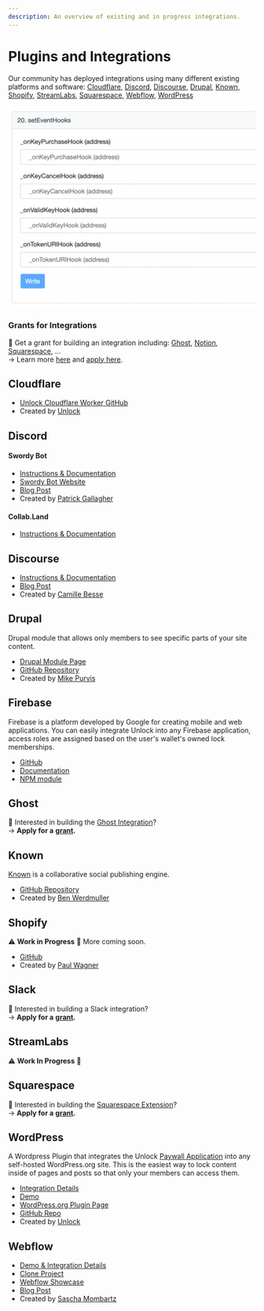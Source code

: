 ```yaml
---
description: An overview of existing and in progress integrations.
---
```


# Plugins and Integrations

Our community has deployed integrations using many different existing platforms and software: [Cloudflare](./#cloudflare), [Discord](./#discord), [Discourse](./#discourse), [Drupal](./#drupal), [Known](./#known), [Shopify](./#shopify), [StreamLabs](./#streamlabs), [Squarespace](./#squarespace), [Webflow](./#webflow), [WordPress](./#wordpress)

![You can easily access integrations from your dashboard. click on the "cube" icon.](<../../.gitbook/assets/image (28).png>)

### Grants for Integrations

👀 Get a grant for building an integration including: [Ghost](https://ghost.org/integrations/custom-integrations/), [Notion](http://developers.notion.com), [Squarespace](https://www.squarespace.com/extensions/home), ...\
→ Learn more [here](../../governance/grants-bounties-and-matchings.md#grants) and [apply here](../../governance/grants-bounties-and-matchings.md#grant-applications).

## Cloudflare

* [Unlock Cloudflare Worker GitHub](https://github.com/unlock-protocol/cloudflare-worker)
* Created by [Unlock](https://github.com/unlock-protocol)

## Discord

#### Swordy Bot

* [Instructions & Documentation](discord/swordybot.md)
* [Swordy Bot Website](https://swordybot.com)
* [Blog Post](https://unlock-protocol.com/blog/swordy-bot-intro)
* Created by [Patrick Gallagher](https://patrickgallagher.dev/)

#### Collab.Land

* [Instructions & Documentation](discord/collab-land.md)

## Discourse

* [Instructions & Documentation](https://unlock.community/t/unlock-discourse-plugin/64)
* [Blog Post](https://unlock-protocol.com/blog/discourse-plugin)
* Created by [Camille Besse](https://twitter.com/camillebesse)

## Drupal

Drupal module that allows only members to see specific parts of your site content.

* [Drupal Module Page](https://www.drupal.org/project/unlock)
* [GitHub Repository](https://github.com/mikedotexe/unlock)
* Created by [Mike Purvis](https://github.com/mikedotexe)

## Firebase

Firebase is a platform developed by Google for creating mobile and web applications. You can easily integrate Unlock into any Firebase application, access roles are assigned based on the user's wallet's owned lock memberships.

* [GitHub](https://github.com/novum-insights/unlock-protocol-firebase)
* [Documentation](https://david-layton.gitbook.io/novum/)
* [NPM module](https://www.npmjs.com/package/@novuminsights/unlock-protocol-firebase)

## Ghost

👀 Interested in building the [Ghost Integration](https://ghost.org/integrations/custom-integrations/)?\
→ **Apply for a** [**grant**](https://share.hsforms.com/1gAdLgNOESNCWJ9bJxCUAMwbvg22)**.**

## Known

[Known](../../) is a collaborative social publishing engine.

* [GitHub Repository](https://github.com/idno/Unlock)
* Created by [Ben Werdmuller](https://twitter.com/benwerd/)

## Shopify

⚠️ **Work in Progress** 🚧 More coming soon.

* [GitHub](https://github.com/pwagner/unlock-shopify-app)
* Created by [Paul Wagner](https://twitter.com/pswgnr)

## Slack

👀 Interested in building a Slack integration?\
→ **Apply for a** [**grant**](https://share.hsforms.com/1gAdLgNOESNCWJ9bJxCUAMwbvg22)**.**

## StreamLabs

⚠️ **Work In Progress** 🚧

## Squarespace

👀 Interested in building the [Squarespace Extension](https://www.squarespace.com/extensions/home)?\
→ **Apply for a** [**grant**](https://share.hsforms.com/1gAdLgNOESNCWJ9bJxCUAMwbvg22)**.**

## WordPress

A Wordpress Plugin that integrates the Unlock [Paywall Application](../../developers/tools/paywall/) into any self-hosted WordPress.org site. This is the easiest way to lock content inside of pages and posts so that only your members can access them.

* [Integration Details](wordpress-plugin.md)
* [Demo](https://wordpress-demo.unlock-protocol.com/)
* [WordPress.org Plugin Page](https://wordpress.org/plugins/unlock-protocol/)
* [GitHub Repo](https://github.com/unlock-protocol/unlock-wordpress-plugin)
* Created by [Unlock](https://github.com/unlock-protocol)

## Webflow

* [Demo & Integration Details](https://unlock-integration.webflow.io/)
* [Clone Project](https://preview.webflow.com/preview/unlock-integration?utm\_medium=preview\_link\&utm\_source=showcase\&utm\_content=unlock-integration\&preview=d2b65d0b804e0767c26e883d94d9ebbb)
* [Webflow Showcase](https://webflow.com/website/Integrating-Unlock)
* [Blog Post](https://unlock-protocol.com/blog/webflow-integration)
* Created by [Sascha Mombartz](https://twitter.com/supermombartz)
